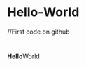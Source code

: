 # Hello-World
//First code on github
<!DOCTYPE html>
<html>
<body>

<h1 id="myH"></h1>
<p id="myP"></p>

<script>
document.getElementById("myH").innerHTML = "My First Code";
document.getElementById("myP").innerHTML = "Hello World";
</script>

<p><strong>Hello</strong>World</p>

</body>
</html>
